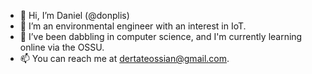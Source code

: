 - 👋 Hi, I’m Daniel (@donplis)
- 👀 I’m an environmental engineer with an interest in IoT.
- 🌱 I’ve been dabbling in computer science, and I'm currently learning online via the OSSU.
- 📫 You can reach me at dertateossian@gmail.com.

<!---
donplis/donplis is a ✨ special ✨ repository because its `README.md` (this file) appears on your GitHub profile.
You can click the Preview link to take a look at your changes.
--->
